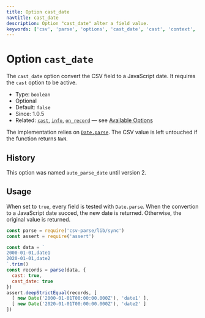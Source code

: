 ```yaml
---
title: Option cast_date
navtitle: cast_date
description: Option "cast_date" alter a field value.
keywords: ['csv', 'parse', 'options', 'cast_date', 'cast', 'context', 'lines', 'quoting']
---
```


# Option `cast_date`

The `cast_date` option convert the CSV field to a JavaScript date. It requires the `cast` option to be active.

* Type: `boolean`
* Optional
* Default: `false`
* Since: 1.0.5
* Related: [`cast`](/parse/options/cast/), [`info`](/parse/options/info/), [`on_record`](/parse/options/on_record/) &mdash; see [Available Options](/parse/options/#available-options)

The implementation relies on [`Date.parse`](https://developer.mozilla.org/en-US/docs/Web/JavaScript/Reference/Global_Objects/Date/parse). The CSV value is left untouched if the function returns `NaN`.

## History

This option was named `auto_parse_date` until version 2.

## Usage

When set to `true`, every field is tested with `Date.parse`. When the convertion to a JavaScript date succed, the new date is returned. Otherwise, the original value is returned.

```js
const parse = require('csv-parse/lib/sync')
const assert = require('assert')

const data = `
2000-01-01,date1
2020-01-01,date2
`.trim()
const records = parse(data, {
  cast: true,
  cast_date: true
})
assert.deepStrictEqual(records, [
  [ new Date('2000-01-01T00:00:00.000Z'), 'date1' ],
  [ new Date('2020-01-01T00:00:00.000Z'), 'date2' ]
])
```
